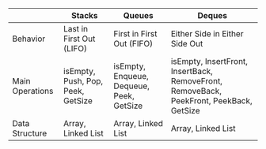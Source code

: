 | | Stacks | Queues | Deques |
|-| -----| ---| ---|
|Behavior | Last in First Out (LIFO) | First in First Out (FIFO) | Either Side in Either Side Out |
|Main Operations | isEmpty, Push, Pop, Peek, GetSize | isEmpty, Enqueue, Dequeue, Peek, GetSize | isEmpty, InsertFront, InsertBack, RemoveFront, RemoveBack, PeekFront, PeekBack, GetSize | 
| Data Structure | Array, Linked List | Array, Linked List | Array, Linked List |
